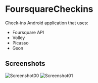 # FoursquareCheckins
Check-ins Android application that uses:

- Foursquare API
- Volley
- Picasso
- Gson

## Screenshots
![Screenshot00](https://github.com/IramML/WeatherApp/blob/master/Images/Screenshot00.png)
![Screenshot01](https://github.com/IramML/WeatherApp/blob/master/Images/Screenshot01.png)